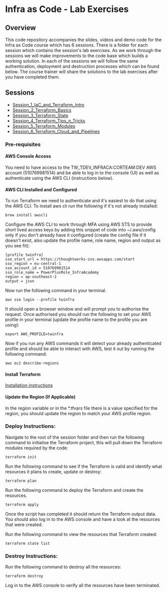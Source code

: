 # Infra as Code - Lab Exercises

## Overview

This code repository accompanies the slides, videos and demo code for the Infra as Code course which has 6 sessions.  There is a folder for each session which contains the session's lab exercises.  As we work through the sessions we will make improvements to the code base which builds a working solution.  In each of the sessions we will follow the same authentication, deployment and destruction processes which can be found below.  The course trainer will share the solutions to the lab exercises after you have completed them.

## Sessions

- [Session_1_IaC_and_Terraform_Intro](./Session_1_IaC_and_Terraform_Intro/README.md)
- [Session_2_Terraform_Basics](./Session_2_Terraform_Basics/README.md)
- [Session_3_Terraform_State](./Session_3_Terraform_State/README.md)
- [Session_4_Terraform_Tips_n_Tricks](./Session_4_Terraform_Tips_n_Tricks/README.md)
- [Session_5_Terraform_Modules](./Session_5_Terraform_Modules/README.md)
- [Session_6_Terraform_Cloud_and_Pipelines](./Session_6_Terraform_Cloud_and_Pipelines/README.md)

### Pre-requisites

#### AWS Console Access

You need to have access to the TW_TDEV_INFRACA:CORTEAM:DEV AWS account (510769981514) and be able to log in to the console (UI) as well as authenticate using the AWS CLI (instructions below).

#### AWS CLI Installed and Configured

To run Terraform we need to authenticate and it's easiest to do that using the AWS CLI.  To install aws cli run the following if it's not already installed:

```
brew install awscli
```

Configure the AWS CLI to work through MFA using AWS STS to provide short lived access keys by adding this snippet of code into ~/.aws/config only if you don’t already have it configured (create the config file if it doesn't exist, also update the profile name, role name, region and output as you see fit):

```
[profile twinfra]
sso_start_url = https://thoughtworks-sso.awsapps.com/start
sso_region = eu-central-1
sso_account_id = 510769981514
sso_role_name = PowerPlusRole_InfraAcademy
region = ap-southeast-2
output = json
```

Now run the following command in your terminal.

```
aws sso login --profile twinfra
```

It should open a browser window and will prompt you to authorise the request.  Once authorised you should run the following to set your AWS profile in your terminal (update the profile name to the profile you are using):

```
export AWS_PROFILE=twinfra
```

Now if you run any AWS commands it will detect your already authenticated profile and should be able to interact with AWS, test it out by running  the following command:

```
aws ec2 describe-regions
```

#### Install Terraform

[Installation instructions](https://developer.hashicorp.com/terraform/tutorials/aws-get-started/install-cli)


#### Update the Region (If Applicable)

In the region variable or in the *.tfvars file there is a value specified for the region, you should update the region to match your AWS profile region.


### Deploy Instructions:

Navigate to the root of the session folder and then run the following command to initialise the Terraform project, this will pull down the Terraform modules required by the code:

```
terraform init
```

Run the following command to see if the Terraform is valid and identify what resources it plans to create, update or destroy:

```
terraform plan
```

Run the following command to deploy the Terraform and create the resources.

```
terraform apply
```

Once the script has completed it should return the Terraform output data.  You should also log in to the AWS console and have a look at the resources that were created.

Run the following command to view the resources that Terraform created:

```
terraform state list
```

### Destroy Instructions:

Run the following command to destroy all the resources:

```
terraform destroy
```

Log in to the AWS console to verify all the resources have been terminated.
